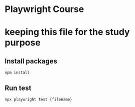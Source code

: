 # Playwright Course
# keeping this file for the study purpose 

## Install packages
`npm install`

## Run test
`npx playwright test {filename}`
